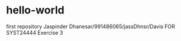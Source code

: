 # hello-world
first repository
Jaspinder Dhanesar/991486065/jassDhnsr/Davis FOR SYST24444 Exercise 3
